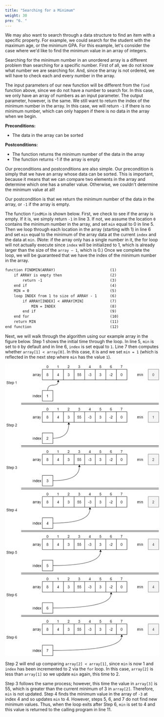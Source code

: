 ```yaml
---
title: "Searching for a Minimum"
weight: 30
pre: "6. "
---
```

We may also want to search through a data structure to find an item with a specific property. For example, we could search for the student with the maximum age, or the minimum GPA. For this example, let's consider the case where we'd like to find the minimum value in an array of integers.

Searching for the minimum number in an unordered array is a different problem than searching for a specific number. First of all, we do not know what number we are searching for. And, since the array is not ordered, we will have to check each and every number in the array. 

The input parameters of our new function will be different from the `find` function above, since we do not have a number to search for. In this case, we only have an array of numbers as an input parameter. The output parameter, however, is the same. We still want to return the index of the minimum number in the array. In this case, we will return `-1` if there is no minimum number, which can only happen if there is no data in the array when we begin.

**Preconditions:**

* The data in the array can be sorted 

**Postconditions:**

* The function returns the minimum number of the data in the array
* The function returns -1 if the array is empty

Our preconditions and postconditions are also simple. Our precondition is simply that we have an array whose data can be sorted. This is important, because it means that we can compare two elements in the array and determine which one has a smaller value. Otherwise, we couldn't determine the minimum value at all!

Our postcondition is that we return the minimum number of the data in the array, or `-1` if the array is empty. 

The function `findMin` is shown below. First, we check to see if the array is empty. If it is, we simply return `-1` in line 3. If not, we assume the location `0` contains the minimum number in the array, and set `min` equal to 0 in line 5. Then we loop through each location in the array (starting with 1) in line 6 and set `min` equal to the minimum of the array data at the current `index`  and the data at `min`. (Note: if the array only has a single number in it, the for loop will not actually execute since `index` will be initialized to 1, which is already larger than the size of the `array – 1`, which is 0.) Once we complete the loop, we will be guaranteed that we have the index of the minimum number in the array. 

```tex
function FINDMIN(ARRAY) 						(1)
    if ARRAY is empty then						(2)
        return -1								(3)
    end if									    (4)
    MIN = 0									    (5)
    loop INDEX from 1 to size of ARRAY - 1	    (6)
        if ARRAY[INDEX] < ARRAY[MIN] 			(7)
            MIN = INDEX							(8)
        end if								    (9)
    end for									    (10)
    return MIN								    (11)
end function									(12)
```

Next, we will walk through the algorithm using our example array in the figure below. Step 1 shows the initial time through the loop. In line 5, `min` is set to `0` by default and in line 6, `index` is set equal to `1`. Line 7 then computes whether `array[1] < array[0]`. In this case, it is and we set `min = 1` (which is reflected in the next step where `min` has the value `1`). 

![Finding Minimum Diagram](../../images/7/7.6.minimum.png)
 
Step 2 will end up comparing `array[2] < array[1]`, since `min` is now 1 and `index` has been incremented to 2 via the `for` loop. In this case, `array[2]` is less than `array[1]` so we update `min` again, this time to 2.

Step 3 follows the same process; however, this time the value in `array[3]` is 55, which is greater than the current minimum of 3 in `array[2]`. Therefore, `min` is not updated. Step 4 finds the minimum value in the array of `-3` at index 4 and so updates `min` to 4. However, steps 5, 6, and 7 do not find new minimum values. Thus, when the loop exits after Step 6, `min` is set to 4 and this value is returned to the calling program in line 11.
